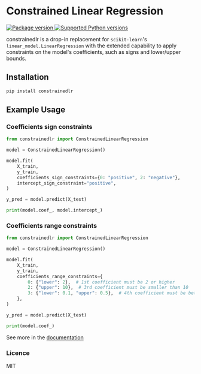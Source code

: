 # Constrained Linear Regression
<a href="https://pypi.org/project/constrainedlr" target="_blank">
    <img src="https://img.shields.io/pypi/v/constrainedlr?color=%2334D058&label=pypi%20package" alt="Package version">
</a>
<a href="https://pypi.org/project/constrainedlr" target="_blank">
    <img src="https://img.shields.io/pypi/pyversions/constrainedlr.svg?color=%2334D058" alt="Supported Python versions">
</a>

constrainedlr is a drop-in replacement for `scikit-learn`'s `linear_model.LinearRegression` with the extended capability to apply constraints on the model's coefficients, such as signs and lower/upper bounds.

## Installation
```bash
pip install constrainedlr
```

## Example Usage

### Coefficients sign constraints
```python
from constrainedlr import ConstrainedLinearRegression

model = ConstrainedLinearRegression()

model.fit(
    X_train,
    y_train,
    coefficients_sign_constraints={0: "positive", 2: "negative"},
    intercept_sign_constraint="positive",
)

y_pred = model.predict(X_test)

print(model.coef_, model.intercept_)
```

### Coefficients range constraints
```python
from constrainedlr import ConstrainedLinearRegression

model = ConstrainedLinearRegression()

model.fit(
    X_train,
    y_train,
    coefficients_range_constraints={
        0: {"lower": 2},  # 1st coefficient must be 2 or higher
        2: {"upper": 10},  # 3rd coefficient must be smaller than 10
        3: {"lower": 0.1, "upper": 0.5},  # 4th coefficient must be between 0.1 and 0.5
    },
)

y_pred = model.predict(X_test)

print(model.coef_)
```

See more in the [documentation](https://tsitsimis.github.io/constrainedlr/)


### Licence
MIT
